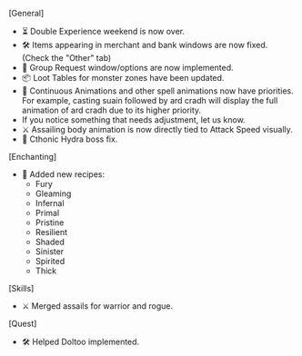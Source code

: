 [General]

- ⏳ Double Experience weekend is now over.
- 🛠️ Items appearing in merchant and bank windows are now fixed. (Check the "Other" tab)
- 👥 Group Request window/options are now implemented.
- 📦 Loot Tables for monster zones have been updated.
- 🔄 Continuous Animations and other spell animations now have priorities. For example, casting suain followed by ard cradh will display the full animation of ard cradh due to its higher priority.
- If you notice something that needs adjustment, let us know.
- ⚔️ Assailing body animation is now directly tied to Attack Speed visually.
- 🐉 Cthonic Hydra boss fix.

[Enchanting]

- 🧪 Added new recipes:
    - Fury
    - Gleaming
    - Infernal
    - Primal
    - Pristine
    - Resilient
    - Shaded
    - Sinister
    - Spirited
    - Thick

[Skills]

- ⚔️ Merged assails for warrior and rogue.

[Quest]

- 🛠️ Helped Doltoo implemented.
